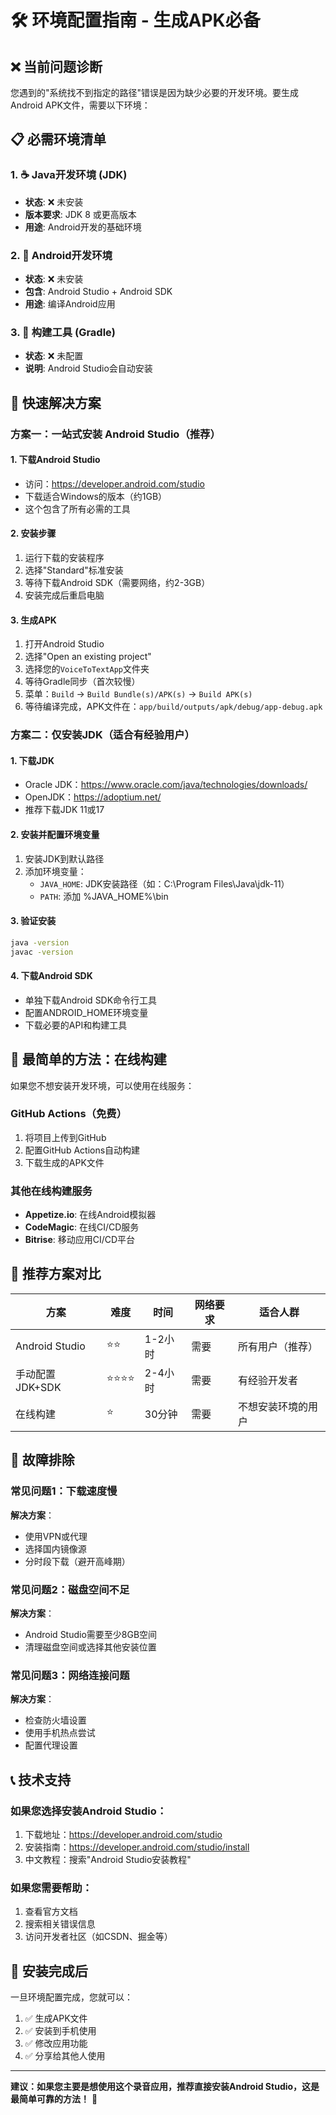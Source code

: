 # 🛠️ 环境配置指南 - 生成APK必备

## ❌ 当前问题诊断

您遇到的"系统找不到指定的路径"错误是因为缺少必要的开发环境。要生成Android APK文件，需要以下环境：

## 📋 必需环境清单

### 1. ☕ Java开发环境 (JDK)
- **状态**: ❌ 未安装
- **版本要求**: JDK 8 或更高版本
- **用途**: Android开发的基础环境

### 2. 🤖 Android开发环境
- **状态**: ❌ 未安装  
- **包含**: Android Studio + Android SDK
- **用途**: 编译Android应用

### 3. 🔧 构建工具 (Gradle)
- **状态**: ❌ 未配置
- **说明**: Android Studio会自动安装

## 🚀 快速解决方案

### 方案一：一站式安装 Android Studio（推荐）

#### 1. 下载Android Studio
- 访问：https://developer.android.com/studio
- 下载适合Windows的版本（约1GB）
- 这个包含了所有必需的工具

#### 2. 安装步骤
1. 运行下载的安装程序
2. 选择"Standard"标准安装
3. 等待下载Android SDK（需要网络，约2-3GB）
4. 安装完成后重启电脑

#### 3. 生成APK
1. 打开Android Studio
2. 选择"Open an existing project"
3. 选择您的`VoiceToTextApp`文件夹
4. 等待Gradle同步（首次较慢）
5. 菜单：`Build` → `Build Bundle(s)/APK(s)` → `Build APK(s)`
6. 等待编译完成，APK文件在：`app/build/outputs/apk/debug/app-debug.apk`

### 方案二：仅安装JDK（适合有经验用户）

#### 1. 下载JDK
- Oracle JDK：https://www.oracle.com/java/technologies/downloads/
- OpenJDK：https://adoptium.net/
- 推荐下载JDK 11或17

#### 2. 安装并配置环境变量
1. 安装JDK到默认路径
2. 添加环境变量：
   - `JAVA_HOME`: JDK安装路径（如：C:\Program Files\Java\jdk-11）
   - `PATH`: 添加 %JAVA_HOME%\bin

#### 3. 验证安装
```cmd
java -version
javac -version
```

#### 4. 下载Android SDK
- 单独下载Android SDK命令行工具
- 配置ANDROID_HOME环境变量
- 下载必要的API和构建工具

## 📱 最简单的方法：在线构建

如果您不想安装开发环境，可以使用在线服务：

### GitHub Actions（免费）
1. 将项目上传到GitHub
2. 配置GitHub Actions自动构建
3. 下载生成的APK文件

### 其他在线构建服务
- **Appetize.io**: 在线Android模拟器
- **CodeMagic**: 在线CI/CD服务
- **Bitrise**: 移动应用CI/CD平台

## 🎯 推荐方案对比

| 方案 | 难度 | 时间 | 网络要求 | 适合人群 |
|------|------|------|----------|----------|
| Android Studio | ⭐⭐ | 1-2小时 | 需要 | 所有用户（推荐） |
| 手动配置JDK+SDK | ⭐⭐⭐⭐ | 2-4小时 | 需要 | 有经验开发者 |
| 在线构建 | ⭐ | 30分钟 | 需要 | 不想安装环境的用户 |

## 🔧 故障排除

### 常见问题1：下载速度慢
**解决方案**：
- 使用VPN或代理
- 选择国内镜像源
- 分时段下载（避开高峰期）

### 常见问题2：磁盘空间不足
**解决方案**：
- Android Studio需要至少8GB空间
- 清理磁盘空间或选择其他安装位置

### 常见问题3：网络连接问题
**解决方案**：
- 检查防火墙设置
- 使用手机热点尝试
- 配置代理设置

## 📞 技术支持

### 如果您选择安装Android Studio：
1. 下载地址：https://developer.android.com/studio
2. 安装指南：https://developer.android.com/studio/install
3. 中文教程：搜索"Android Studio安装教程"

### 如果您需要帮助：
1. 查看官方文档
2. 搜索相关错误信息
3. 访问开发者社区（如CSDN、掘金等）

## 🎉 安装完成后

一旦环境配置完成，您就可以：
1. ✅ 生成APK文件
2. ✅ 安装到手机使用
3. ✅ 修改应用功能
4. ✅ 分享给其他人使用

---

**建议：如果您主要是想使用这个录音应用，推荐直接安装Android Studio，这是最简单可靠的方法！** 🎯 